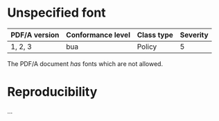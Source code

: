 # Unspecified font

| PDF/A version | Conformance level | Class type  | Severity |
| ------------- | ----------------- | ----------  | -------- |
| 1, 2, 3       | bua               | Policy      | 5        |

The PDF/A document _has_ fonts which are not allowed.

# Reproducibility
...